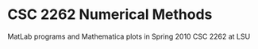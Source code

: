 CSC 2262 Numerical Methods
=======

MatLab programs and Mathematica plots in Spring 2010 CSC 2262 at LSU
